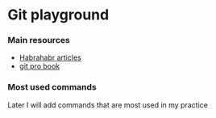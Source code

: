 # Git playground

### Main resources
* [Habrahabr articles](https://habrahabr.ru/company/playrix/blog/345732/)
* [git pro book](https://git-scm.com/book/en/v2)
### Most used commands
Later I will add commands that are most used in my practice
